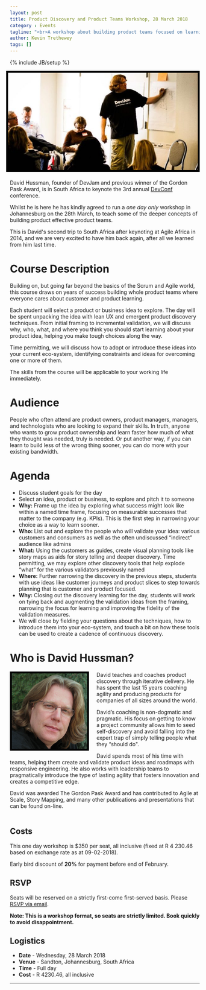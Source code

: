 ```yaml
---
layout: post
title: Product Discovery and Product Teams Workshop, 28 March 2018
category : Events
tagline: "<br>A workshop about building product teams focused on learning about and learning from customers and their needs."
author: Kevin Trethewey
tags: []
---
```

{% include JB/setup %}

<img style="float: right; margin-left: 20px; margin-bottom: 20px; border:5px solid #000000; max-width: 100%;" src="/assets/images/david-coaching.jpg" />

David Hussman, founder of DevJam and previous winner of the Gordon Pask Award, is in South Africa to keynote the 3rd annual [DevConf](http://devconf.co.za) conference.

Whilst he is here he has kindly agreed to run a _one day only_ workshop in Johannesburg on the 28th March, to teach some of the deeper concepts of building product effective product teams. 

This is David's second trip to South Africa after keynoting at Agile Africa in 2014, and we are very excited to have him back again, after all we learned from him last time.

# Course Description

Building on, but going far beyond the basics of the Scrum and Agile world, this course draws on years of success building whole product teams where everyone cares about customer and product learning. 

Each student will select a product or business idea to explore. The day will be spent unpacking the idea with lean UX and emergent product discovery techniques. From initial framing to incremental validation, we will discuss why, who, what, and where you think you should start learning about your product idea, helping you make tough choices along the way. 

Time permitting, we will discuss how to adopt or introduce these ideas into your current eco-system, identifying constraints and ideas for overcoming one or more of them. 

The skills from the course will be applicable to your working life immediately. 

# Audience

People who often attend are product owners, product managers, managers, and technologists who are looking to expand their skills. In truth, anyone who wants to grow product ownership and learn faster how much of what they thought was needed, truly is needed. Or put another way, if you can learn to build less of the wrong thing sooner, you can do more with your existing bandwidth.

# Agenda 
* Discuss student goals for the day
* Select an idea, product or business, to explore and pitch it to someone
* **Why:** Frame up the idea by exploring what success might look like within a named time frame, focusing on measurable successes that matter to the company (e.g. KPIs). This is the first step in narrowing your choice as a way to learn sooner.
* **Who:** List out and explore the people who will validate your idea: various customers and consumers as well as the often undiscussed “indirect” audience like admins
* **What:** Using the customers as guides, create visual planning tools like story maps as aids for story telling and deeper discovery. Time permitting, we may explore other discovery tools that help explode “what” for the various validators previously named
* **Where:** Further narrowing the discovery in the previous steps, students with use ideas like customer journeys and product slices to step towards planning that is customer and product focused.
* **Why:** Closing out the discovery learning for the day, students will work on tying back and augmenting the validation ideas from the framing, narrowing the focus for learning and improving the fidelity of the validation measures.
* We will close by fielding your questions about the techniques, how to introduce them into your eco-system, and touch a bit on how these tools can be used to create a cadence of continuous discovery.

# Who is David Hussman?
<img style="float: left; margin-right: 20px; margin-bottom: 20px; border:5px solid #000000; max-width: 100%;" src="/assets/images/davidhussman.png" />

David teaches and coaches product discovery through iterative delivery. He has spent the last 15 years coaching agility and producing products for companies of all sizes around the world. 

David’s coaching is non-dogmatic and pragmatic. His focus on getting to know a project community allows him to seed self-discovery and avoid falling into the expert trap of simply telling people what they “should do". 

David spends most of his time with teams, helping them create and validate product ideas and roadmaps with responsive engineering. He also works with leadership teams to pragmatically introduce the type of lasting agility that fosters innovation and creates a competitive edge. 

David was awarded The Gordon Pask Award and has contributed to Agile at Scale, Story Mapping, and many other publications and presentations that can be found on-line.
<br><br>
## Costs
This one day workshop is $350 per seat, all inclusive (fixed at R 4 230.46 based on exchange rate as at 09-02-2018).

Early bird discount of **20%** for payment before end of February.

## RSVP
Seats will be reserved on a strictly first-come first-served basis. Please [RSVP via email](mailto:kevint@drivenalliance.com?subject=Please%20book%20seats%20for%20David%20Hussmans%20Workshop).

**Note: This is a workshop format, so seats are strictly limited. Book quickly to avoid disappointment.**

## Logistics

* **Date** 	- Wednesday, 28 March 2018
* **Venue** - Sandton, Johannesburg, South Africa
* **Time** 	- Full day
* **Cost** 	- R 4230.46, all inclusive

<hr>